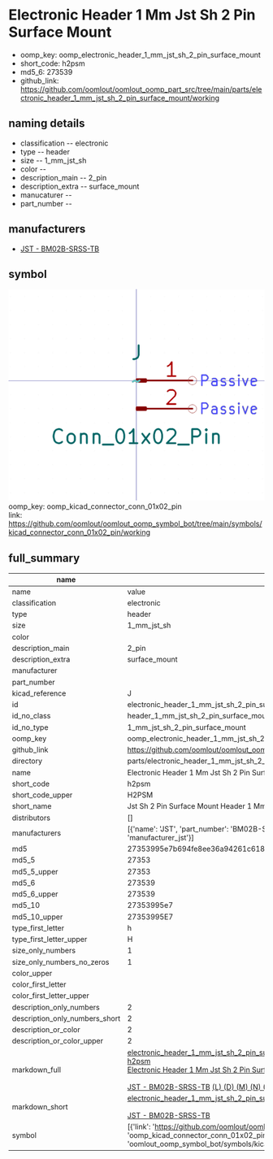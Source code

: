# Electronic Header 1 Mm Jst Sh 2 Pin Surface Mount

  
* oomp_key: oomp_electronic_header_1_mm_jst_sh_2_pin_surface_mount 
* short_code: h2psm
* md5_6: 273539  
* github_link: https://github.com/oomlout/oomlout_oomp_part_src/tree/main/parts/electronic_header_1_mm_jst_sh_2_pin_surface_mount/working  
## naming details
* classification -- electronic
* type -- header
* size -- 1_mm_jst_sh
* color -- 
* description_main -- 2_pin
* description_extra -- surface_mount
* manucaturer -- 
* part_number -- 


## manufacturers
* [JST - BM02B-SRSS-TB](https://www.jst-mfg.com/product/index.php?series=231)  

## symbol

![](symbol/0/working/working_600.png)  
oomp_key: oomp_kicad_connector_conn_01x02_pin  
link: https://github.com/oomlout/oomlout_oomp_symbol_bot/tree/main/symbols/kicad_connector_conn_01x02_pin/working  


## full_summary
| name | value | 
| --- | --- | 
| name | value | 
| classification | electronic | 
| type | header | 
| size | 1_mm_jst_sh | 
| color |  | 
| description_main | 2_pin | 
| description_extra | surface_mount | 
| manufacturer |  | 
| part_number |  | 
| kicad_reference | J | 
| id | electronic_header_1_mm_jst_sh_2_pin_surface_mount | 
| id_no_class | header_1_mm_jst_sh_2_pin_surface_mount | 
| id_no_type | 1_mm_jst_sh_2_pin_surface_mount | 
| oomp_key | oomp_electronic_header_1_mm_jst_sh_2_pin_surface_mount | 
| github_link | https://github.com/oomlout/oomlout_oomp_part_src/tree/main/parts/electronic_header_1_mm_jst_sh_2_pin_surface_mount/working | 
| directory | parts/electronic_header_1_mm_jst_sh_2_pin_surface_mount | 
| name | Electronic Header 1 Mm Jst Sh 2 Pin Surface Mount | 
| short_code | h2psm | 
| short_code_upper | H2PSM | 
| short_name | Jst Sh 2 Pin Surface Mount Header 1 Mm Pitch | 
| distributors | [] | 
| manufacturers | [{'name': 'JST', 'part_number': 'BM02B-SRSS-TB', 'link': 'https://www.jst-mfg.com/product/index.php?series=231', 'id': 'manufacturer_jst'}] | 
| md5 | 27353995e7b694fe8ee36a94261c618a | 
| md5_5 | 27353 | 
| md5_5_upper | 27353 | 
| md5_6 | 273539 | 
| md5_6_upper | 273539 | 
| md5_10 | 27353995e7 | 
| md5_10_upper | 27353995E7 | 
| type_first_letter | h | 
| type_first_letter_upper | H | 
| size_only_numbers | 1 | 
| size_only_numbers_no_zeros | 1 | 
| color_upper |  | 
| color_first_letter |  | 
| color_first_letter_upper |  | 
| description_only_numbers | 2 | 
| description_only_numbers_short | 2 | 
| description_or_color | 2 | 
| description_or_color_upper | 2 | 
| markdown_full | [electronic_header_1_mm_jst_sh_2_pin_surface_mount](https://github.com/oomlout/oomlout_oomp_part_src/tree/main/parts/electronic_header_1_mm_jst_sh_2_pin_surface_mount/working)<br>[h2psm](https://github.com/oomlout/oomlout_oomp_part_src/tree/main/parts/electronic_header_1_mm_jst_sh_2_pin_surface_mount/working)<br>[Electronic Header 1 Mm Jst Sh 2 Pin Surface Mount](https://github.com/oomlout/oomlout_oomp_part_src/tree/main/parts/electronic_header_1_mm_jst_sh_2_pin_surface_mount/working)<br><br>[JST - BM02B-SRSS-TB](https://www.jst-mfg.com/product/index.php?series=231) [(L)  ](https://www.lcsc.com/search?q=BM02B-SRSS-TB)[(D)  ](https://www.digikey.com/en/products?keywords=BM02B-SRSS-TB)[(M)  ](https://www.mouser.com/Search/Refine?Keyword=BM02B-SRSS-TB)[(N)  ](https://www.newark.com/search?st=BM02B-SRSS-TB)[(SZ)  ](https://so.szlcsc.com/global.html?k=BM02B-SRSS-TB)<br> | 
| markdown_short | [electronic_header_1_mm_jst_sh_2_pin_surface_mount](https://github.com/oomlout/oomlout_oomp_part_src/tree/main/parts/electronic_header_1_mm_jst_sh_2_pin_surface_mount/working)<br><br>[JST - BM02B-SRSS-TB](https://www.jst-mfg.com/product/index.php?series=231) | 
| symbol | [{'link': 'https://github.com/oomlout/oomlout_oomp_symbol_bot/tree/main/symbols/kicad_connector_conn_01x02_pin', 'oomp_key': 'oomp_kicad_connector_conn_01x02_pin', 'directory': 'oomlout_oomp_symbol_bot/symbols/kicad_connector_conn_01x02_pin//working/working.kicad_sym'}] | 
